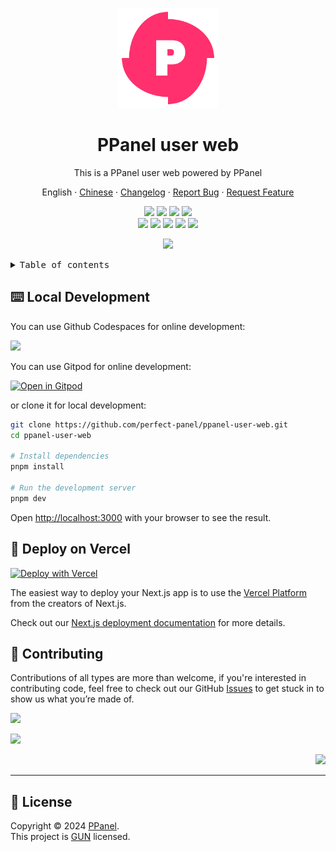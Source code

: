 <a name="readme-top"></a>

<div align="center">

<img width="160" src="https://raw.githubusercontent.com/perfect-panel/ppanel-assets/refs/heads/main/logo.svg">

<h1>PPanel user web</h1>

This is a PPanel user web powered by PPanel

English
·
[Chinese](./README.zh-CN.md)
·
[Changelog](./CHANGELOG.md)
·
[Report Bug][issues-link]
·
[Request Feature][issues-link]

<!-- SHIELD GROUP -->

[![][github-release-shield]][github-release-link]
[![][github-releasedate-shield]][github-releasedate-link]
[![][github-action-test-shield]][github-action-test-link]
[![][github-action-release-shield]][github-action-release-link]<br/>
[![][github-contributors-shield]][github-contributors-link]
[![][github-forks-shield]][github-forks-link]
[![][github-stars-shield]][github-stars-link]
[![][github-issues-shield]][github-issues-link]
[![][github-license-shield]][github-license-link]

![](https://urlscan.io/liveshot/?width=1920&height=1080&url=https://user.ppanel.dev)

</div>

<details>
<summary><kbd>Table of contents</kbd></summary>

#### TOC

- [⌨️ Local Development](#️-local-development)
- [🚀 Deploy on Vercel](#-deploy-on-vercel)
- [🤝 Contributing](#-contributing)
- [📝 License](#-license)

####

</details>

## ⌨️ Local Development

You can use Github Codespaces for online development:

[![][codespaces-shield]][codespaces-link]

You can use Gitpod for online development:

[![Open in Gitpod](https://gitpod.io/button/open-in-gitpod.svg)][gitpod-link]

or clone it for local development:

```bash
git clone https://github.com/perfect-panel/ppanel-user-web.git
cd ppanel-user-web

# Install dependencies
pnpm install

# Run the development server
pnpm dev
```

Open <http://localhost:3000> with your browser to see the result.

## 🚀 Deploy on Vercel

[![Deploy with Vercel](https://vercel.com/button)](https://vercel.com/new/clone?repository-url=https%3A%2F%2Fgithub.com%2Fperfect-panel%2Fppanel-user-web&env=NEXT_PUBLIC_API_URL,NEXT_PUBLIC_SITE_URL&envDescription=Environment%20Variables%20Description&envLink=https%3A%2F%2Fraw.githubusercontent.com%2Fperfect-panel%2Fppanel-user-web%2Frefs%2Fheads%2Fmain%2F.env.development&project-name=ppanel-user-web&repository-name=ppanel-user-web)

The easiest way to deploy your Next.js app is to use the
[Vercel Platform](https://vercel.com/new?utm_medium=default-template&filter=next.js&utm_source=create-next-app&utm_campaign=create-next-app-readme)
from the creators of Next.js.

Check out our
[Next.js deployment documentation](https://nextjs.org/docs/deployment)
for more details.

## 🤝 Contributing

Contributions of all types are more than welcome,
if you're interested in contributing code, feel free to check out our GitHub
[Issues][github-issues-link] to get stuck in to show us what you’re made of.

[![][pr-welcome-shield]][pr-welcome-link]

[![][contributors-contrib]][contributors-url]

<div align="right">

[![][back-to-top]](#readme-top)

</div>

---

## 📝 License

Copyright © 2024 [PPanel][profile-link]. <br />
This project is [GUN](./LICENSE) licensed.

<!-- LINK GROUP -->

[back-to-top]: https://img.shields.io/badge/-BACK_TO_TOP-151515?style=flat-square
[codespaces-link]: https://codespaces.new/perfect-panel/ppanel-user-web
[codespaces-shield]: https://github.com/codespaces/badge.svg
[contributors-contrib]: https://contrib.rocks/image?repo=perfect-panel/ppanel-user-web
[contributors-url]: https://github.com/perfect-panel/ppanel-user-web/graphs/contributors
[github-action-release-link]: https://github.com/perfect-panel/ppanel-user-web/actions/workflows/release.yml
[github-action-release-shield]: https://img.shields.io/github/actions/workflow/status/perfect-panel/ppanel-user-web/release.yml?label=release&labelColor=black&logo=githubactions&logoColor=white&style=flat-square
[github-action-test-link]: https://github.com/perfect-panel/ppanel-user-web/actions/workflows/test.yml
[github-action-test-shield]: https://img.shields.io/github/actions/workflow/status/perfect-panel/ppanel-user-web/test.yml?label=test&labelColor=black&logo=githubactions&logoColor=white&style=flat-square
[github-contributors-link]: https://github.com/perfect-panel/ppanel-user-web/graphs/contributors
[github-contributors-shield]: https://img.shields.io/github/contributors/perfect-panel/ppanel-user-web?color=c4f042&labelColor=black&style=flat-square
[github-forks-link]: https://github.com/perfect-panel/ppanel-user-web/network/members
[github-forks-shield]: https://img.shields.io/github/forks/perfect-panel/ppanel-user-web?color=8ae8ff&labelColor=black&style=flat-square
[github-issues-link]: https://github.com/perfect-panel/ppanel-user-web/issues
[github-issues-shield]: https://img.shields.io/github/issues/perfect-panel/ppanel-user-web?color=ff80eb&labelColor=black&style=flat-square
[github-license-link]: https://github.com/perfect-panel/ppanel-user-web/blob/master/LICENSE
[github-license-shield]: https://img.shields.io/github/license/perfect-panel/ppanel-user-web?color=white&labelColor=black&style=flat-square
[github-release-link]: https://github.com/perfect-panel/ppanel-user-web/releases
[github-release-shield]: https://img.shields.io/github/v/release/perfect-panel/ppanel-user-web?style=flat-square&sort=semver&logo=github
[github-releasedate-link]: https://github.com/perfect-panel/ppanel-user-web/releases
[github-releasedate-shield]: https://img.shields.io/github/release-date/perfect-panel/ppanel-user-web?labelColor=black&style=flat-square
[github-stars-link]: https://github.com/perfect-panel/ppanel-user-web/network/stargazers
[github-stars-shield]: https://img.shields.io/github/stars/perfect-panel/ppanel-user-web?color=ffcb47&labelColor=black&style=flat-square
[gitpod-link]: https://gitpod.io/#https://github.com/perfect-panel/ppanel-user-web
[issues-link]: https://github.com/perfect-panel/ppanel-user-web/issues/new/choose
[pr-welcome-link]: https://github.com/perfect-panel/ppanel-user-web/pulls
[pr-welcome-shield]: https://img.shields.io/badge/🤯_pr_welcome-%E2%86%92-ffcb47?labelColor=black&style=for-the-badge
[profile-link]: https://github.com/perfect-panel
